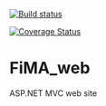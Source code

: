 [![Build status](https://ci.appveyor.com/api/projects/status/68olcw2vxlc90oxw?svg=true)](https://ci.appveyor.com/project/zachdimitrov/fima-web)

[![Coverage Status](https://coveralls.io/repos/github/zachdimitrov/FiMA_web/badge.svg)](https://coveralls.io/github/zachdimitrov/FiMA_web)

# FiMA_web
ASP.NET MVC web site
